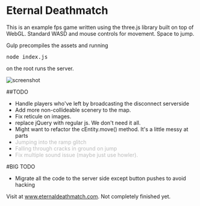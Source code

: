 # Eternal Deathmatch
This is an example fps game written using the three.js library built on top of WebGL. Standard WASD and mouse controls for movement. Space to jump.

Gulp precompiles the assets and running <pre>node index.js</pre> on the root runs the server.

![screenshot](https://github.com/samowen62/webGLnetGame/blob/master/images/game.png)

##TODO
* Handle players who've left by broadcasting the disconnect serverside
* Add more non-collideable scenery to the map.
* Fix reticule on images.
* replace jQuery with regular js. We don't need it all.
* Might want to refactor the cEntity.move() method. It's a little messy at parts
* <span style="color:#bbb">Jumping into the ramp glitch</span>
* <span style="color:#bbb">Falling through cracks in ground on jump</span>
* <span style="color:#bbb">Fix multiple sound issue (maybe just use howler).</span>


#BIG TODO
* Migrate all the code to the server side except button pushes to avoid hacking

Visit at www.eternaldeathmatch.com. Not completely finished yet.
